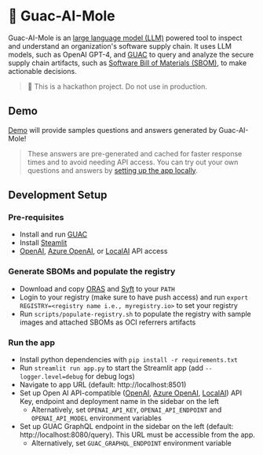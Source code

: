 # 🥑 Guac-AI-Mole

Guac-AI-Mole is an [large language model (LLM)](https://en.wikipedia.org/wiki/Large_language_model) powered tool to inspect and understand an organization's software supply chain. It uses LLM models, such as OpenAI GPT-4, and [GUAC](https://docs.guac.sh/) to query and analyze the secure supply chain artifacts, such as [Software Bill of Materials (SBOM)](https://www.cisa.gov/sbom), to make actionable decisions.

> 🧪 This is a hackathon project. Do not use in production.

## Demo

[Demo](https://guac-ai-mole.streamlit.app/) will provide samples questions and answers generated by Guac-AI-Mole!

> These answers are pre-generated and cached for faster response times and to avoid needing API access. You can try out your own questions and answers by [setting up the app locally](#development-setup).

## Development Setup

### Pre-requisites

- Install and run [GUAC](https://docs.guac.sh/setup/)
- Install [Steamlit](https://docs.streamlit.io/library/get-started/installation)
- [OpenAI](https://platform.openai.com/), [Azure OpenAI](https://azure.microsoft.com/en-us/products/ai-services/openai-service), or [LocalAI](https://localai.io/) API access

### Generate SBOMs and populate the registry

- Download and copy [ORAS](https://oras.land/docs/installation) and [Syft](https://github.com/anchore/syft) to your `PATH`
- Login to your registry (make sure to have push access) and run `export REGISTRY=<registry name i.e., myregistry.io>` to set your registry
- Run `scripts/populate-registry.sh` to populate the registry with sample images and attached SBOMs as OCI referrers artifacts

### Run the app

- Install python dependencies with `pip install -r requirements.txt`
- Run `streamlit run app.py` to start the Streamlit app (add `--logger.level=debug` for debug logs)
- Navigate to app URL (default: http://localhost:8501)
- Set up Open AI API-compatible ([OpenAI](https://platform.openai.com/), [Azure OpenAI](https://azure.microsoft.com/en-us/products/ai-services/openai-service), [LocalAI](https://localai.io/)) API Key, endpoint and deployment name in the sidebar on the left
  - Alternatively, set `OPENAI_API_KEY`, `OPENAI_API_ENDPOINT` and `OPENAI_API_MODEL` environment variables
- Set up GUAC GraphQL endpoint in the sidebar on the left (default: http://localhost:8080/query). This URL must be accessible from the app.
  - Alternatively, set `GUAC_GRAPHQL_ENDPOINT` environment variable
